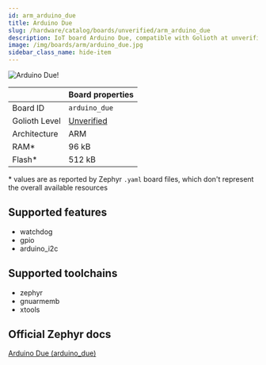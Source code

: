 ```yaml
---
id: arm_arduino_due
title: Arduino Due
slug: /hardware/catalog/boards/unverified/arm_arduino_due
description: IoT board Arduino Due, compatible with Golioth at unverified level.
image: /img/boards/arm/arduino_due.jpg
sidebar_class_name: hide-item
---
```


[//]: # (This is an auto-generated file, do not edit! Changes to it will be lost upon re-generation)

![Arduino Due!](/img/boards/arm/arduino_due.jpg "Arduino Due")

|                | Board properties     |
| -------------  | -------------------- |
| Board ID       | `arduino_due` |
| Golioth Level  | [Unverified](/hardware#unverified-boards) |
| Architecture   | ARM |
| RAM*           | 96 kB |
| Flash*         | 512 kB |

\* values are as reported by Zephyr `.yaml` board files, which don't represent the overall available resources



## Supported features

* watchdog
* gpio
* arduino_i2c

## Supported toolchains

* zephyr
* gnuarmemb
* xtools

## Official Zephyr docs

[Arduino Due (arduino_due)](https://docs.zephyrproject.org/latest/boards/arm/arduino_due/doc/index.html)
